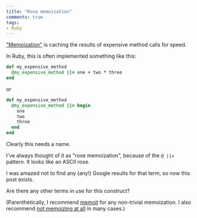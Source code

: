 ```yaml
---
title: "Rose memoization"
comments: true
tags:
- Ruby
---
```


["Memoization"](https://en.wikipedia.org/wiki/Memoization) is caching the results of expensive method calls for speed.

In Ruby, this is often implemented something like this:

``` ruby linenos:false
def my_expensive_method
  @my_expensive_method ||= one + two * three
end
```

or

``` ruby linenos:false
def my_expensive_method
  @my_expensive_method ||= begin
    one
    two
    three
  end
end
```

Clearly this needs a name.

I've always thought of it as "rose memoization", because of the `@ ||=` pattern. It looks like an ASCII rose.

I was amazed not to find any (any!) Google results for that term, so now this post exists.

Are there any other terms in use for this construct?

(Parenthetically, I recommend [memoit](https://github.com/jnicklas/memoit) for any non-trivial memoization. I also recommend [not memoizing at all](/2013/08/memoization-is-a-liability/) in many cases.)
